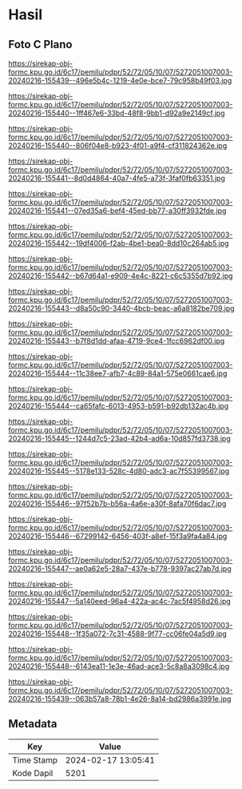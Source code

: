 # Hasil

## Foto C Plano

https://sirekap-obj-formc.kpu.go.id/6c17/pemilu/pdpr/52/72/05/10/07/5272051007003-20240216-155439--496e5b4c-1219-4e0e-bce7-79c958b49f03.jpg

https://sirekap-obj-formc.kpu.go.id/6c17/pemilu/pdpr/52/72/05/10/07/5272051007003-20240216-155440--1ff467e6-33bd-48f8-9bb1-d92a9e2149cf.jpg

https://sirekap-obj-formc.kpu.go.id/6c17/pemilu/pdpr/52/72/05/10/07/5272051007003-20240216-155440--806f04e8-b923-4f01-a9f4-cf311824362e.jpg

https://sirekap-obj-formc.kpu.go.id/6c17/pemilu/pdpr/52/72/05/10/07/5272051007003-20240216-155441--8d0d4864-40a7-4fe5-a73f-3faf0fb63351.jpg

https://sirekap-obj-formc.kpu.go.id/6c17/pemilu/pdpr/52/72/05/10/07/5272051007003-20240216-155441--07ed35a6-bef4-45ed-bb77-a30ff3932fde.jpg

https://sirekap-obj-formc.kpu.go.id/6c17/pemilu/pdpr/52/72/05/10/07/5272051007003-20240216-155442--19df4006-f2ab-4be1-bea0-8dd10c264ab5.jpg

https://sirekap-obj-formc.kpu.go.id/6c17/pemilu/pdpr/52/72/05/10/07/5272051007003-20240216-155442--b67d64a1-e909-4e4c-8221-c6c5355d7b92.jpg

https://sirekap-obj-formc.kpu.go.id/6c17/pemilu/pdpr/52/72/05/10/07/5272051007003-20240216-155443--d8a50c90-3440-4bcb-beac-a6a8182be709.jpg

https://sirekap-obj-formc.kpu.go.id/6c17/pemilu/pdpr/52/72/05/10/07/5272051007003-20240216-155443--b7f8d1dd-afaa-4719-9ce4-1fcc6962df00.jpg

https://sirekap-obj-formc.kpu.go.id/6c17/pemilu/pdpr/52/72/05/10/07/5272051007003-20240216-155444--11c38ee7-afb7-4c89-84a1-575e0661cae6.jpg

https://sirekap-obj-formc.kpu.go.id/6c17/pemilu/pdpr/52/72/05/10/07/5272051007003-20240216-155444--ca65fafc-6013-4953-b591-b92db132ac4b.jpg

https://sirekap-obj-formc.kpu.go.id/6c17/pemilu/pdpr/52/72/05/10/07/5272051007003-20240216-155445--1244d7c5-23ad-42b4-ad6a-10d857fd3738.jpg

https://sirekap-obj-formc.kpu.go.id/6c17/pemilu/pdpr/52/72/05/10/07/5272051007003-20240216-155445--5178e133-528c-4d80-adc3-ac7f55399567.jpg

https://sirekap-obj-formc.kpu.go.id/6c17/pemilu/pdpr/52/72/05/10/07/5272051007003-20240216-155446--97f52b7b-b56a-4a6e-a30f-8afa70f6dac7.jpg

https://sirekap-obj-formc.kpu.go.id/6c17/pemilu/pdpr/52/72/05/10/07/5272051007003-20240216-155446--67299142-6456-403f-a8ef-15f3a9fa4a84.jpg

https://sirekap-obj-formc.kpu.go.id/6c17/pemilu/pdpr/52/72/05/10/07/5272051007003-20240216-155447--ae0a62e5-28a7-437e-b778-9397ac27ab7d.jpg

https://sirekap-obj-formc.kpu.go.id/6c17/pemilu/pdpr/52/72/05/10/07/5272051007003-20240216-155447--5a140eed-96a4-422a-ac4c-7ac5f4958d26.jpg

https://sirekap-obj-formc.kpu.go.id/6c17/pemilu/pdpr/52/72/05/10/07/5272051007003-20240216-155448--1f35a072-7c31-4588-9f77-cc06fe04a5d9.jpg

https://sirekap-obj-formc.kpu.go.id/6c17/pemilu/pdpr/52/72/05/10/07/5272051007003-20240216-155448--6143ea11-1e3e-46ad-ace3-5c8a8a3098c4.jpg

https://sirekap-obj-formc.kpu.go.id/6c17/pemilu/pdpr/52/72/05/10/07/5272051007003-20240216-155439--063b57a8-78b1-4e26-8a14-bd2986a3991e.jpg


## Metadata

| Key        | Value               |
| ---------- | ------------------- |
| Time Stamp | 2024-02-17 13:05:41 |
| Kode Dapil | 5201                |



